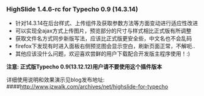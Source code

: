 ### HighSlide 1.4.6-rc for Typecho 0.9 (14.3.14)

* 针对14.3.14在后台样式、上传组件及获取参数方法等方面变动进行适应性改进
* 可以实现全ajax方式上传图片，预览部分的尺寸与样式相比正式版有所调整
* 获取文件名方式同步新版写法，应该比正式版更安全些，中文名也不会乱码
* firefox下发现有时进入面板右侧预览图会显示空白，刷新页面正常，不解呃..
* 其他应该没什么问题，欢迎喜欢尝鲜的用户下载配合开发版主程序使用！:)

**注意: 正式版Typecho 0.9(13.12.12)用户请不要使用这个插件版本**

详细使用说明和效果演示见blog发布地址: 
####http://www.jzwalk.com/archives/net/highslide-for-typecho
